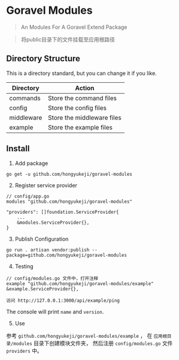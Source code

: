 # Goravel Modules

> An Modules For A Goravel Extend Package

> 将public目录下的文件挂载至应用根路径

## Directory Structure

This is a directory standard, but you can change it if you like.

| Directory        | Action           |
| -----------      | --------------   |
| commands         | Store the command files   |
| config           | Store the config files   |
| middleware        | Store the middleware files   |
| example        | Store the example files   |

## Install

1. Add package

```
go get -u github.com/hongyukeji/goravel-modules
```

2. Register service provider

```
// config/app.go
modules "github.com/hongyukeji/goravel-modules"

"providers": []foundation.ServiceProvider{
    ...
    &modules.ServiceProvider{},
}
```

3. Publish Configuration

```
go run . artisan vendor:publish --package=github.com/hongyukeji/goravel-modules
```

4. Testing

```
// config/modules.go 文件中，打开注释
example "github.com/hongyukeji/goravel-modules/example"
&example.ServiceProvider{},

访问 http://127.0.0.1:3000/api/example/ping
```

The console will print `name` and `version`.

5. Use

参考 `github.com/hongyukeji/goravel-modules/example` ，
在 `应用根目录/modules` 目录下创建模块文件夹，
然后注册 `config/modules.go` 文件 `providers` 中。
